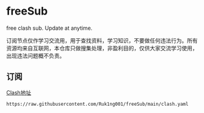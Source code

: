 # freeSub
free clash sub. Update at anytime.

订阅节点仅作学习交流用，用于查找资料，学习知识，不要做任何违法行为。所有资源均来自互联网，本仓库只做搜集处理，非盈利目的，仅供大家交流学习使用，出现违法问题概不负责。

## 订阅
[Clash地址](https://raw.githubusercontent.com/Ruk1ng001/freeSub/main/README.md)

```
https://raw.githubusercontent.com/Ruk1ng001/freeSub/main/clash.yaml
```
